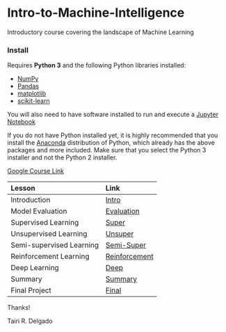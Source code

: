 # Intro-to-Machine-Intelligence
Introductory course covering the landscape of Machine Learning

### Install

Requires **Python 3** and the following Python libraries installed:

- [NumPy](http://www.numpy.org/)
- [Pandas](http://pandas.pydata.org/)
- [matplotlib](http://matplotlib.org/)
- [scikit-learn](http://scikit-learn.org/stable/)

You will also need to have software installed to run and execute a [Jupyter Notebook](http://ipython.org/notebook.html)

If you do not have Python installed yet, it is highly recommended that you install the [Anaconda](http://continuum.io/downloads) distribution of Python, which already has the above packages and more included. Make sure that you select the Python 3 installer and not the Python 2 installer.

[Google Course Link](https://classroom.google.com/c/MTE0OTE5NTA1NjNa)

| Lesson         | Link |
| :------------- | :------------------ |
| Introduction | [Intro](http://name.ipynb) |
| Model Evaluation | [Evaluation](http://name.ipynb) |
| Supervised Learning | [Super](http://name.ipynb) |
| Unsupervised Learning | [Unsuper](http://name.ipynb) |
| Semi-supervised Learning | [Semi-Super](http://name.ipynb)|
| Reinforcement Learning | [Reinforcement](http://name.ipynb)
| Deep Learning | [Deep](http://name.ipynb) |
| Summary | [Summary](http://name.ipynb) |
| Final Project | [Final](http://name.ipynb) |

Thanks!

Tairi R. Delgado
